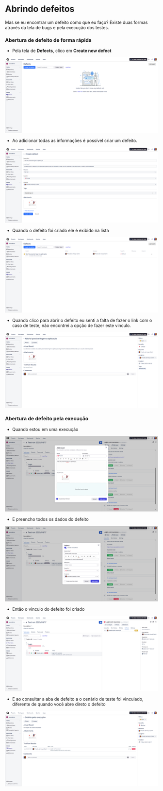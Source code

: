 # Abrindo defeitos

Mas se eu encontrar um defeito como que eu faço? Existe duas formas através da tela de bugs e pela execução dos testes.

### Abertura de defeito de forma rápida

- Pela tela de **Defects**, clico em **Create new defect**

<img src="img\2025-03-17_10h26_06.png" alt="Tela de defeitos">


- Ao adicionar todas as informações é possível criar um defeito.

<img src="img\2025-03-17_10h28_53.png" alt="Preenchendo o campo de defeito">

- Quando o defeito foi criado ele é exibido na lista

<img src="img\2025-03-17_10h30_58.png" alt="Lista de defeitos">

- Quando clico para abrir o defeito eu senti a falta de fazer o link com o caso de teste, não encontrei a opção de fazer este vinculo.

<img src="img\2025-03-17_10h33_02.png" alt="Detalhamento do defeito">

<br>

### Abertura de defeito pela execução 

- Quando estou em uma execução

<img src="img\2025-03-17_10h35_21.png" alt="Abrir defeito pela execução">

- E preencho todos os dados do defeito

<img src="img\2025-03-17_10h36_11.png" alt="Preenchendo informações">

- Então o vinculo do defeito foi criado

<img src="img\2025-03-17_10h36_31.png" alt="Vinculo do defeito com a execução">

- E ao consultar a aba de defeito a o cenário de teste foi vinculado, diferente de quando você abre direto o defeito 

<img src="img\2025-03-17_10h40_25.png" alt="Vinculo do defeito com a execução na tela de defeitos">
